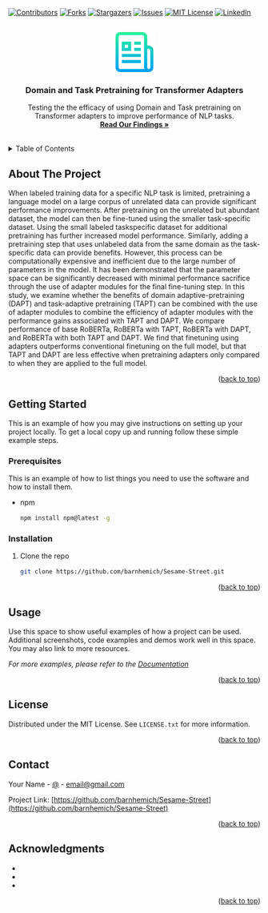 <!-- Improved compatibility of back to top link: See: https://github.com/othneildrew/Best-README-Template/pull/73 -->
<a name="readme-top"></a>
<!--
*** Thanks for checking out the Best-README-Template. If you have a suggestion
*** that would make this better, please fork the repo and create a pull request
*** or simply open an issue with the tag "enhancement".
*** Don't forget to give the project a star!
*** Thanks again! Now go create something AMAZING! :D
-->



<!-- PROJECT SHIELDS -->
<!--
*** I'm using markdown "reference style" links for readability.
*** Reference links are enclosed in brackets [ ] instead of parentheses ( ).
*** See the bottom of this document for the declaration of the reference variables
*** for contributors-url, forks-url, etc. This is an optional, concise syntax you may use.
*** https://www.markdownguide.org/basic-syntax/#reference-style-links
-->
[![Contributors][contributors-shield]][contributors-url]
[![Forks][forks-shield]][forks-url]
[![Stargazers][stars-shield]][stars-url]
[![Issues][issues-shield]][issues-url]
[![MIT License][license-shield]][license-url]
[![LinkedIn][linkedin-shield]][linkedin-url]



<!-- PROJECT LOGO -->
<br />
<div align="center">
  <a href="https://github.com/barnhemich/Sesame-Street">
    <img src="images/logo.png" alt="Logo" width="80" height="80">
  </a>

<h3 align="center">Domain and Task Pretraining for Transformer Adapters</h3>

  <p align="center">
    Testing the the efficacy of using Domain and Task pretraining on Transformer adapters to improve performance of NLP tasks.
    <br />
    <a href="https://github.com/barnhemich/Sesame-Street/blob/main/Project_Report__Final.pdf"><strong>Read Our Findings »</strong></a>
    <br />
    <br />
  </p>
</div>



<!-- TABLE OF CONTENTS -->
<details>
  <summary>Table of Contents</summary>
  <ol>
    <li>
      <a href="#about-the-project">About The Project</a>
    </li>
    <li>
      <a href="#getting-started">Getting Started</a>
      <ul>
        <li><a href="#prerequisites">Prerequisites</a></li>
        <li><a href="#installation">Installation</a></li>
      </ul>
    </li>
    <li><a href="#license">License</a></li>
    <li><a href="#contact">Contact</a></li>
    <li><a href="#acknowledgments">Acknowledgments</a></li>
  </ol>
</details>



<!-- ABOUT THE PROJECT -->
## About The Project
When labeled training data for a specific NLP task is
limited, pretraining a language model on a large corpus
of unrelated data can provide significant performance improvements. After pretraining on the unrelated but abundant dataset, the model can then be fine-tuned using the
smaller task-specific dataset. Using the small labeled taskspecific dataset for additional pretraining has further increased model performance. Similarly, adding a pretraining step that uses unlabeled data from the same domain
as the task-specific data can provide benefits. However,
this process can be computationally expensive and inefficient due to the large number of parameters in the model.
It has been demonstrated that the parameter space can be
significantly decreased with minimal performance sacrifice
through the use of adapter modules for the final fine-tuning
step. In this study, we examine whether the benefits of domain adaptive-pretraining (DAPT) and task-adaptive pretraining (TAPT) can be combined with the use of adapter
modules to combine the efficiency of adapter modules with
the performance gains associated with TAPT and DAPT.
We compare performance of base RoBERTa, RoBERTa with
TAPT, RoBERTa with DAPT, and RoBERTa with both TAPT
and DAPT. We find that finetuning using adapters outperforms conventional finetuning on the full model, but
that TAPT and DAPT are less effective when pretraining
adapters only compared to when they are applied to the full
model.


<p align="right">(<a href="#readme-top">back to top</a>)</p>







<!-- GETTING STARTED -->
## Getting Started

This is an example of how you may give instructions on setting up your project locally.
To get a local copy up and running follow these simple example steps.

### Prerequisites

This is an example of how to list things you need to use the software and how to install them.
* npm
  ```sh
  npm install npm@latest -g
  ```

### Installation

1. Clone the repo
   ```sh
   git clone https://github.com/barnhemich/Sesame-Street.git
   ```


<p align="right">(<a href="#readme-top">back to top</a>)</p>



<!-- USAGE EXAMPLES -->
## Usage

Use this space to show useful examples of how a project can be used. Additional screenshots, code examples and demos work well in this space. You may also link to more resources.

_For more examples, please refer to the [Documentation](https://example.com)_

<p align="right">(<a href="#readme-top">back to top</a>)</p>





<!-- LICENSE -->
## License

Distributed under the MIT License. See `LICENSE.txt` for more information.

<p align="right">(<a href="#readme-top">back to top</a>)</p>



<!-- CONTACT -->
## Contact

Your Name - [@](https://twitter.com/) - email@gmail.com

Project Link: [https://github.com/barnhemich/Sesame-Street](https://github.com/barnhemich/Sesame-Street)

<p align="right">(<a href="#readme-top">back to top</a>)</p>



<!-- ACKNOWLEDGMENTS -->
## Acknowledgments

* []()
* []()
* []()

<p align="right">(<a href="#readme-top">back to top</a>)</p>



<!-- MARKDOWN LINKS & IMAGES -->
<!-- https://www.markdownguide.org/basic-syntax/#reference-style-links -->
[contributors-shield]: https://img.shields.io/github/contributors/barnhemich/Sesame-Street.svg?style=for-the-badge
[contributors-url]: https://github.com/barnhemich/Sesame-Street/graphs/contributors
[forks-shield]: https://img.shields.io/github/forks/barnhemich/Sesame-Street.svg?style=for-the-badge
[forks-url]: https://github.com/barnhemich/Sesame-Street/network/members
[stars-shield]: https://img.shields.io/github/stars/barnhemich/Sesame-Street.svg?style=for-the-badge
[stars-url]: https://github.com/barnhemich/Sesame-Street/stargazers
[issues-shield]: https://img.shields.io/github/issues/barnhemich/Sesame-Street.svg?style=for-the-badge
[issues-url]: https://github.com/barnhemich/Sesame-Street/issues
[license-shield]: https://img.shields.io/github/license/barnhemich/Sesame-Street.svg?style=for-the-badge
[license-url]: https://github.com/barnhemich/Sesame-Street/blob/main/LICENSE.txt
[linkedin-shield]: https://img.shields.io/badge/-LinkedIn-black.svg?style=for-the-badge&logo=linkedin&colorB=555
[linkedin-url]: https://linkedin.com/in/https://www.linkedin.com/in/michael-barnhart-973059171/
[product-screenshot]: images/screenshot.png
[Next.js]: https://img.shields.io/badge/next.js-000000?style=for-the-badge&logo=nextdotjs&logoColor=white
[Next-url]: https://nextjs.org/
[React.js]: https://img.shields.io/badge/React-20232A?style=for-the-badge&logo=react&logoColor=61DAFB
[React-url]: https://reactjs.org/
[Vue.js]: https://img.shields.io/badge/Vue.js-35495E?style=for-the-badge&logo=vuedotjs&logoColor=4FC08D
[Vue-url]: https://vuejs.org/
[Angular.io]: https://img.shields.io/badge/Angular-DD0031?style=for-the-badge&logo=angular&logoColor=white
[Angular-url]: https://angular.io/
[Svelte.dev]: https://img.shields.io/badge/Svelte-4A4A55?style=for-the-badge&logo=svelte&logoColor=FF3E00
[Svelte-url]: https://svelte.dev/
[Laravel.com]: https://img.shields.io/badge/Laravel-FF2D20?style=for-the-badge&logo=laravel&logoColor=white
[Laravel-url]: https://laravel.com
[Bootstrap.com]: https://img.shields.io/badge/Bootstrap-563D7C?style=for-the-badge&logo=bootstrap&logoColor=white
[Bootstrap-url]: https://getbootstrap.com
[JQuery.com]: https://img.shields.io/badge/jQuery-0769AD?style=for-the-badge&logo=jquery&logoColor=white
[JQuery-url]: https://jquery.com 
